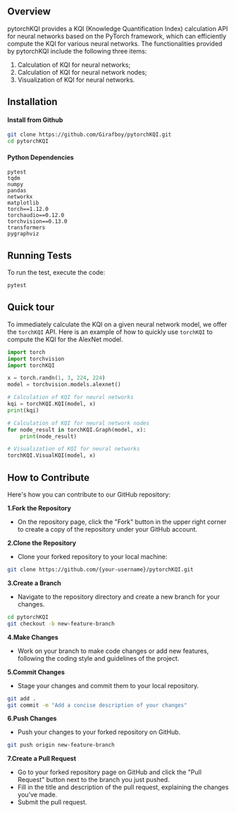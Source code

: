 ## Overview

pytorchKQI provides a KQI (Knowledge Quantification Index) calculation API for neural networks based on the PyTorch framework, which can efficiently compute the KQI for various neural networks. The functionalities provided by pytorchKQI include the following three items:
1. Calculation of KQI for neural networks;
2. Calculation of KQI for neural network nodes; 
3. Visualization of KQI for neural networks.

## Installation

#### Install from Github

```bash
git clone https://github.com/Girafboy/pytorchKQI.git
cd pytorchKQI
```

#### Python Dependencies

```
pytest
tqdm
numpy
pandas
networkx
matplotlib
torch==1.12.0
torchaudio==0.12.0
torchvision==0.13.0
transformers
pygraphviz
```

## Running Tests

To run the test, execute the code:

```bash
pytest
```

## Quick tour
To immediately calculate the KQI on a given neural network model, we offer the `torchKQI` API. Here is an example of how to quickly use `torchKQI` to compute the KQI for the AlexNet model.
```python
import torch
import torchvision
import torchKQI

x = torch.randn(1, 3, 224, 224)
model = torchvision.models.alexnet()

# Calculation of KQI for neural networks
kqi = torchKQI.KQI(model, x)
print(kqi)

# Calculation of KQI for neural network nodes
for node_result in torchKQI.Graph(model, x):
    print(node_result)

# Visualization of KQI for neural networks
torchKQI.VisualKQI(model, x)
```

## How to Contribute

Here's how you can contribute to our GitHub repository:

**1.Fork the Repository**
+ On the repository page, click the "Fork" button in the upper right corner to create a copy of the repository under your GitHub account.

**2.Clone the Repository**
+ Clone your forked repository to your local machine:

```bash
git clone https://github.com/{your-username}/pytorchKQI.git
```

**3.Create a Branch**
+ Navigate to the repository directory and create a new branch for your changes.
```bash
cd pytorchKQI
git checkout -b new-feature-branch
```

**4.Make Changes**
+ Work on your branch to make code changes or add new features, following the coding style and guidelines of the project.

**5.Commit Changes**
+ Stage your changes and commit them to your local repository.
```bash
git add .
git commit -m "Add a concise description of your changes"
```

**6.Push Changes**
+ Push your changes to your forked repository on GitHub.

```bash
git push origin new-feature-branch
```

**7.Create a Pull Request**
+ Go to your forked repository page on GitHub and click the "Pull Request" button next to the branch you just pushed.
+ Fill in the title and description of the pull request, explaining the changes you've made.
+ Submit the pull request.

